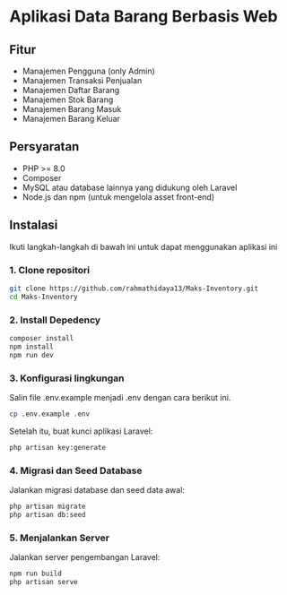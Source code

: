 # Aplikasi Data Barang Berbasis Web


## Fitur

- Manajemen Pengguna (only Admin)
- Manajemen Transaksi Penjualan
- Manajemen Daftar Barang
- Manajemen Stok Barang
- Manajemen Barang Masuk
- Manajemen Barang Keluar

## Persyaratan

- PHP >= 8.0
- Composer
- MySQL atau database lainnya yang didukung oleh Laravel
- Node.js dan npm (untuk mengelola asset front-end)

## Instalasi

Ikuti langkah-langkah di bawah ini untuk dapat menggunakan aplikasi ini

### 1. Clone repositori

```bash
git clone https://github.com/rahmathidaya13/Maks-Inventory.git
cd Maks-Inventory

```
### 2. Install Depedency

```bash
composer install
npm install
npm run dev

```
### 3. Konfigurasi lingkungan
Salin file .env.example menjadi .env dengan cara berikut ini.

```bash
cp .env.example .env

```
Setelah itu, buat kunci aplikasi Laravel:
```bash
php artisan key:generate

```
### 4. Migrasi dan Seed Database
Jalankan migrasi database dan seed data awal:
```bash
php artisan migrate
php artisan db:seed
```
### 5. Menjalankan Server
Jalankan server pengembangan Laravel:
```bash
npm run build 
php artisan serve


